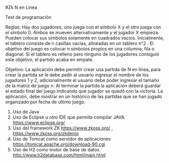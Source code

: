 #Zk N en Linea

Test de programación 

Reglas: Hay dos jugadores; uno juega con el símbolo X y el otro juega con el símbolo 0. Ambos
se mueven alternativamente y el jugador X empieza. Pueden colocar sus símbolos
solamente en cuadrados vacíos. Inicialmente, el tablero consiste de n casillas vacías,
alineadas en un tablero n^2 . El objetivo del juego es colocar n símbolos propios en una
columna, fila o diagonal. Si el tablero es relleno pero ninguno de los jugadores
consiguió este objetivo, el partido acaba en empate.

Objetivo: La aplicación debe permitir crear una partida de N en línea, para crear la partida se le
debe pedir al usuario ingresar el nombre de los jugadores 1 y 2, adicionalmente el usuario
debe poder ingresar el tamaño de la matriz de juego n. Al terminar la partida la aplicación
deberá guardar el estado final del juego indicando que jugador se quedó con la victoria.
La aplicación, debe mostrar en un histórico de las partidas que se han jugado organizado
por fecha de último juego.

1. Uso de Java
2. Uso de Eclipse u otro IDE que permita compilar JAVA. https://www.eclipse.org/
3. Uso del framework ZK https://www.zkoss.org/ , https://www.zkoss.org/zkdemo
4. Uso de Tomcat como servidor de aplicaciones https://tomcat.apache.org/download-90.cgi
5. Uso de H2 como motor de base de datos. http://www.h2database.com/html/main.html
